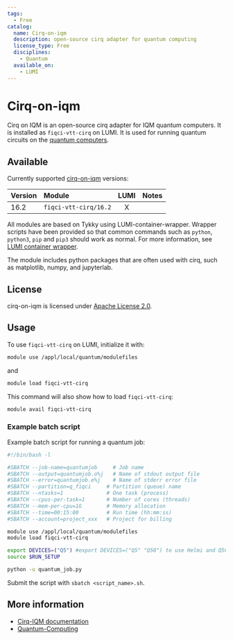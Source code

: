 ```yaml
---
tags:
  - Free
catalog:
  name: Cirq-on-iqm
  description: open-source cirq adapter for quantum computing
  license_type: Free
  disciplines:
    - Quantum
  available_on:
    - LUMI
---
```


# Cirq-on-iqm

Cirq on IQM is an open-source cirq adapter for IQM quantum computers. It is
installed as `fiqci-vtt-cirq` on LUMI. It is used for running quantum circuits on the
[quantum computers](../computing/quantum-computing/running-quantum-jobs.md).

## Available

Currently supported [cirq-on-iqm](https://iqm-finland.github.io/cirq-on-iqm/) versions:

| Version | Module                               | LUMI  | Notes           |
|:--------|:-------------------------------------|:-----:|-----------------|
| 16.2   | `fiqci-vtt-cirq/16.2`                    | X     |                 |


All modules are based on Tykky using LUMI-container-wrapper.
Wrapper scripts have been provided so that common commands such as `python`,
`python3`, `pip` and `pip3` should work as normal. For more information, see
[LUMI container wrapper](https://docs.lumi-supercomputer.eu/software/installing/container-wrapper/).

The module includes python packages that are often used with cirq, such as matplotlib,
numpy, and jupyterlab.

## License

cirq-on-iqm is licensed under
[Apache License 2.0](https://github.com/iqm-finland/cirq-on-iqm/blob/main/LICENSE).

## Usage

To use `fiqci-vtt-cirq` on LUMI, initialize it with:

```bash
module use /appl/local/quantum/modulefiles
```

and 

```bash
module load fiqci-vtt-cirq
```

This command will also show how to load `fiqci-vtt-cirq`:

```bash
module avail fiqci-vtt-cirq
```

### Example batch script

Example batch script for running a quantum job:

```bash title="LUMI"
#!/bin/bash -l

#SBATCH --job-name=quantumjob     # Job name
#SBATCH --output=quantumjob.o%j   # Name of stdout output file
#SBATCH --error=quantumjob.e%j    # Name of stderr error file
#SBATCH --partition=q_fiqci     # Partition (queue) name
#SBATCH --ntasks=1              # One task (process)
#SBATCH --cpus-per-task=1       # Number of cores (threads)
#SBATCH --mem-per-cpu=1G        # Memory allocation
#SBATCH --time=00:15:00         # Run time (hh:mm:ss)
#SBATCH --account=project_xxx   # Project for billing

module use /appl/local/quantum/modulefiles
module load fiqci-vtt-cirq

export DEVICES=("Q5") #export DEVICES=("Q5" "Q50") to use Helmi and Q50
source $RUN_SETUP

python -u quantum_job.py
```

Submit the script with `sbatch <script_name>.sh`.

## More information

- [Cirq-IQM documentation](https://iqm-finland.github.io/cirq-on-iqm/user_guide.html)
- [Quantum-Computing](../computing/quantum-computing/running-quantum-jobs.md)
